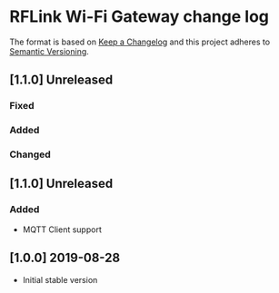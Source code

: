 # RFLink Wi-Fi Gateway change log

The format is based on [Keep a Changelog](http://keepachangelog.com/)
and this project adheres to [Semantic Versioning](http://semver.org/).

## [1.1.0] Unreleased
### Fixed

### Added

### Changed

## [1.1.0] Unreleased
### Added
- MQTT Client support



## [1.0.0] 2019-08-28
- Initial stable version